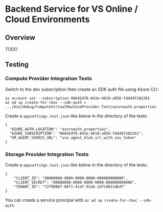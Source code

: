 # Backend Service for VS Online / Cloud Environments

## Overview

TODO

## Testing

### Compute Provider Integration Tests

Switch to the dev subscription then create an SDK auth file using Azure CLI:
```
az account set --subscription 86642df6-843e-4610-a956-fdd497102261
az ad sp create-for-rbac --sdk-auth > .../bin/debug/ComputeVirtualMachineProvider.Test/azureauth.properties
```
Create a `appsettings.test.json` like below in the directory of the tests:
```
{
  "AZURE_AUTH_LOCATION": "azureauth.properties",
  "AZURE_SUBSCRIPTION": "86642df6-843e-4610-a956-fdd497102261",
  "VM_AGENT_SOURCE_URL": "vso_agent_blob_url_with_sas_token"
}
```

### Storage Provider Integration Tests

Create a `appsettings.test.json` like below in the directory of the tests:
```
{
    "CLIENT_ID": "00000000-0000-0000-0000-000000000000",
    "CLIENT_SECRET": "00000000-0000-0000-0000-000000000000",
    "TENANT_ID": "72f988bf-86f1-41af-91ab-2d7cd011db47"
}
```

You can create a service principal with `az ad sp create-for-rbac --sdk-auth`.

